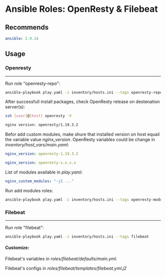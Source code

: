 # Ansible Roles: OpenResty & Filebeat

## Recommends
```yaml
ansible: 2.9.14
```
## Usage
### Openresty
---
Run role "openresty-repo":
```bash
ansible-playbook play.yaml -i inventory/hosts.ini --tags openresty-repo
```
After successfull install packages, check OpenResty release on destenation server(s):
```bash
ssh [user]@[host] openresty -V
```
```bash
nginx version: openresty/1.19.3.2
```
Befor add custom modules, make shure that installed version on host equail the variable value *nginx_version*. OpenResty variables could be change in *inventory/host_vars/main.yaml*:

```yaml
nginx_version: openresty-1.19.3.2
```
```yaml
nginx_version: openresty-x.x.x.x
```

List of modules available in *play.yaml*:
```yaml
nginx_custom_modules: "-j2 ..."
```

Run add modules roles:
```bash
ansible-playbook play.yaml -i inventory/hosts.ini --tags openresty-modules
```

### Filebeat
---
Run role "filebeat":
```bash
ansible-playbook play.yaml -i inventory/hosts.ini --tags filebeat
```
#### Customize:

Filebeat's variables in *roles/filebeat/defaults/main.yml.*

Filebeat's configs in *roles/filebeat/templates/filebeat.yml.j2*
